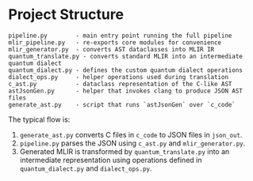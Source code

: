 # Project Structure

```
pipeline.py        - main entry point running the full pipeline
mlir_pipeline.py   - re-exports core modules for convenience
mlir_generator.py  - converts AST dataclasses into MLIR IR
quantum_translate.py - converts standard MLIR into an intermediate quantum dialect
quantum_dialect.py - defines the custom quantum dialect operations
dialect_ops.py     - helper operations used during translation
c_ast.py           - dataclass representation of the C-like AST
astJsonGen.py      - helper that invokes clang to produce JSON AST files
generate_ast.py    - script that runs `astJsonGen` over `c_code`
```

The typical flow is:
1. `generate_ast.py` converts C files in `c_code` to JSON files in `json_out`.
2. `pipeline.py` parses the JSON using `c_ast.py` and `mlir_generator.py`.
3. Generated MLIR is transformed by `quantum_translate.py` into an intermediate
   representation using operations defined in `quantum_dialect.py` and
   `dialect_ops.py`.


